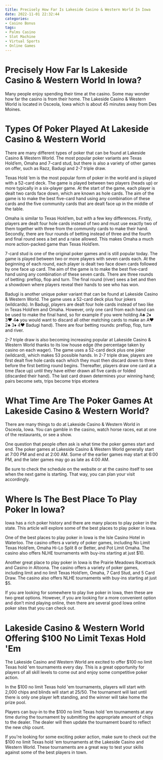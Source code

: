 ```yaml
---
title: Precisely How Far Is Lakeside Casino & Western World In Iowa 
date: 2022-11-01 22:32:44
categories:
- Casino Bonus
tags:
- Palms Casino
- Slot Machine
- Virtual Sports
- Online Games
---
```



#  Precisely How Far Is Lakeside Casino & Western World In Iowa? 

Many people enjoy spending their time at the casino. Some may wonder how far the casino is from their home. The Lakeside Casino & Western World is located in Osceola, Iowa which is about 45 minutes away from Des Moines.

#  Types Of Poker Played At Lakeside Casino & Western World 

There are many different types of poker that can be found at Lakeside Casino & Western World. The most popular poker variants are Texas Hold’em, Omaha and 7-card stud, but there is also a variety of other games on offer, such as Razz, Badugi and 2-7 triple draw.

Texas Hold ’em is the most popular form of poker in the world and is played with a 52-card deck. The game is played between two players (heads up) or more typically in a six-player game. At the start of the game, each player is dealt two cards face down, which are known as hole cards. The aim of the game is to make the best five-card hand using any combination of these cards and the five community cards that are dealt face up in the middle of the table. 

Omaha is similar to Texas Hold’em, but with a few key differences. Firstly, players are dealt four hole cards instead of two and must use exactly two of them together with three from the community cards to make their hand. Secondly, there are four rounds of betting instead of three and the fourth and final round sees a bet and a raise allowed. This makes Omaha a much more action-packed game than Texas Hold’em. 

7-card stud is one of the original poker games and is still popular today. The game is played between two or more players with seven cards each. At the beginning of each round, each player is dealt two face down cards followed by one face up card. The aim of the game is to make the best five-card hand using any combination of these seven cards. There are three rounds of betting: preflop, flop and turn. The final round (river) sees a bet and then a showdown where players reveal their hands to see who has won. 

Badugi is another unique poker variant that can be found at Lakeside Casino & Western World. The game uses a 52-card deck plus four jokers (wildcards). In Badugi, players are dealt four hole cards instead of two like in Texas Hold’em and Omaha. However, only one card from each hand can be used to make the final hand, so for example if you were holding A♣ 2♦ 3♥ 4♣ you would want to discard all other matching cards to make an A♥ 2♣ 3♦ 4♥ Badugi hand). There are four betting rounds: preflop, flop, turn and river. 

2-7 triple draw is also becoming increasing popular at Lakeside Casino & Western World thanks to its low house edge (the percentage taken by casino on each wager). The game uses a 52-card deck plus one joker (wildcard), which makes 53 possible hands. In 2-7 triple draw, players are first dealt five hole cards each which they must then discard down to three before the first betting round begins. Thereafter, players draw one card at a time (face up) until they have either drawn all five cards or folded (discarded their hand). The last card drawn determines your winning hand; pairs become sets, trips become trips etcetera

#  What Time Are The Poker Games At Lakeside Casino & Western World? 

There are many things to do at Lakeside Casino & Western World in Osceola, Iowa. You can gamble in the casino, watch horse races, eat at one of the restaurants, or see a show.

One question that people often ask is what time the poker games start and end. The poker games at Lakeside Casino & Western World generally start at 7:00 PM and end at 2:00 AM. Some of the earlier games may start at 6:00 PM, and the later games may go as late as 4:00 AM.

Be sure to check the schedule on the website or at the casino itself to see when the next game is starting. That way, you can plan your visit accordingly.

#  Where Is The Best Place To Play Poker In Iowa? 

Iowa has a rich poker history and there are many places to play poker in the state. This article will explore some of the best places to play poker in Iowa.

One of the best places to play poker in Iowa is the Isle Casino Hotel in Waterloo. The casino offers a variety of poker games, including No Limit Texas Hold’em, Omaha Hi-Lo Split 8 or Better, and Pot Limit Omaha. The casino also offers NLHE tournaments with buy-ins starting at just $10.

Another great place to play poker in Iowa is the Prairie Meadows Racetrack and Casino in Altoona. The casino offers a variety of poker games, including limit and no limit Texas Hold’em, Omaha, 7 Card Stud, and 5 Card Draw. The casino also offers NLHE tournaments with buy-ins starting at just $5.

If you are looking for somewhere to play live poker in Iowa, then these are two great options. However, if you are looking for a more convenient option and don’t mind playing online, then there are several good Iowa online poker sites that you can check out.

#  Lakeside Casino & Western World Offering $100 No Limit Texas Hold 'Em

The Lakeside Casino and Western World are excited to offer $100 no limit Texas hold 'em tournaments every day. This is a great opportunity for players of all skill levels to come out and enjoy some competitive poker action.

In the $100 no limit Texas hold 'em tournaments, players will start with 2,000 chips and blinds will start at 25/50. The tournament will last until there is only one player left standing, and the winner will take home the prize pool.

Players can buy-in to the $100 no limit Texas hold 'em tournaments at any time during the tournament by submitting the appropriate amount of chips to the dealer. The dealer will then update the tournament board to reflect the new chip count.

If you're looking for some exciting poker action, make sure to check out the $100 no limit Texas hold 'em tournaments at the Lakeside Casino and Western World. These tournaments are a great way to test your skills against some of the best players in town.